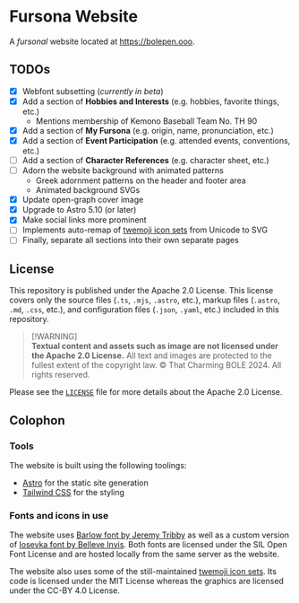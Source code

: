 # Fursona Website

A _fursonal_ website located at https://bolepen.ooo.

## TODOs

- [x] Webfont subsetting (_currently in beta_)
- [x] Add a section of **Hobbies and Interests** (e.g. hobbies, favorite things, etc.)
  - Mentions membership of Kemono Baseball Team No. TH 90
- [x] Add a section of **My Fursona** (e.g. origin, name, pronunciation, etc.)
- [x] Add a section of **Event Participation** (e.g. attended events, conventions, etc.)
- [ ] Add a section of **Character References** (e.g. character sheet, etc.)
- [ ] Adorn the website background with animated patterns
  - Greek adornment patterns on the header and footer area
  - Animated background SVGs
- [x] Update open-graph cover image
- [x] Upgrade to Astro 5.10 (or later)
- [x] Make social links more prominent
- [ ] Implements auto-remap of [twemoji icon sets](https://github.com/jdecked/twemoji) from Unicode to SVG
- [ ] Finally, separate all sections into their own separate pages

## License

This repository is published under the Apache 2.0 License.
This license covers only the source files (`.ts`, `.mjs`, `.astro`, etc.),
markup files (`.astro`, `.md`, `.css`, etc.),
and configuration files (`.json`, `.yaml`, etc.) included in this repository.

> \[!WARNING]\
> **Textual content and assets such as image are not licensed under the Apache 2.0 License.**
> All text and images are protected to the fullest extent of the copyright law. ©
> That Charming BOLE 2024. All rights reserved.

Please see the [`LICENSE`](LICENSE) file for more details about the Apache 2.0 License.

## Colophon

### Tools

The website is built using the following toolings:

- [Astro](https://astro.build) for the static site generation
- [Tailwind CSS](https://tailwindcss.com) for the styling

### Fonts and icons in use

The website uses [Barlow font by Jeremy Tribby](https://tribby.com/fonts/barlow/)
as well as a custom version of [Iosevka font by Belleve Invis](https://typeof.net/Iosevka/).
Both fonts are licensed under the SIL Open Font License
and are hosted locally from the same server as the website.

The website also uses some of the still-maintained
[twemoji icon sets](https://github.com/jdecked/twemoji).
Its code is licensed under the MIT License
whereas the graphics are licensed under the CC-BY 4.0 License.
